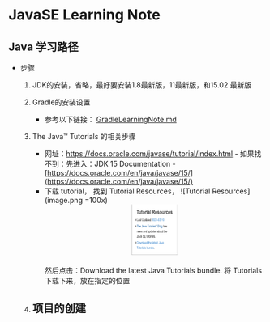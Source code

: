 # JavaSE Learning Note
## Java 学习路径
   * 步骤
      1. JDK的安装，省略，最好要安装1.8最新版，11最新版，和15.02 最新版
      2. Gradle的安装设置
         + 参考以下链接： [GradleLearningNote.md](https://github.com/squirrel-nest/BuildToolLearningNote/blob/master/GradleLearningNote.md)<br>
      3. The Java™ Tutorials 的相关步骤
         - 网址：https://docs.oracle.com/javase/tutorial/index.html - 如果找不到：先进入：JDK 15 Documentation -  [https://docs.oracle.com/en/java/javase/15/](https://docs.oracle.com/en/java/javase/15/)<br> 
         - 下载 tutorial， 找到 Tutorial Resources，
           ![Tutorial Resources](image.png =100x)<br>
           <div align="center">
               <img src="./image.png" alt="drawing" height="100" width="90" >
           </div><br>
           然后点击：Download the latest Java Tutorials bundle. 将 Tutorials 下载下来，放在指定的位置

      4. 项目的创建
         - 
